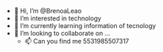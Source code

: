- 👋 Hi, I’m @BrenoaLeao
- 👀 I’m interested in technology 
- 🌱 I’m currently learning information of tecnology
- 💞️ I’m looking to collaborate on ...
  - 📫 Can you find me 5531985507317

<!---
BrenoaLeao/BrenoaLeao is a ✨ special ✨ repository because its `README.md` (this file) appears on your GitHub profile.
You can click the Preview link to take a look at your changes.
--->
